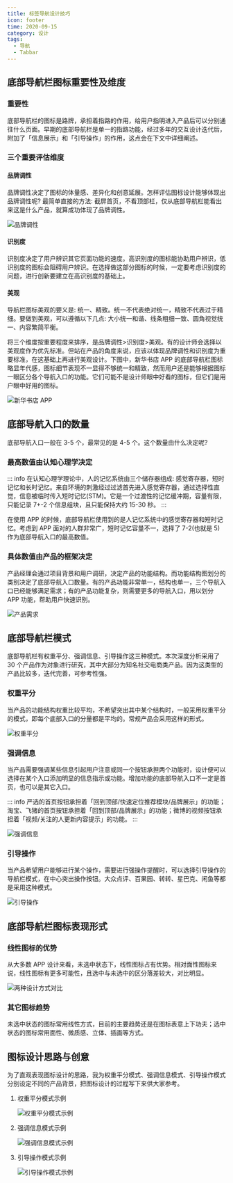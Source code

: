 ```yaml
---
title: 标签导航设计技巧
icon: footer
time: 2020-09-15
category: 设计
tags:
  - 导航
  - Tabbar
---
```


## 底部导航栏图标重要性及维度

### 重要性

底部导航栏的图标是路牌，承担着指路的作用，给用户指明进入产品后可以分别通往什么页面。早期的底部导航栏是单一的指路功能，经过多年的交互设计迭代后，附加了「信息展示」和「引导操作」的作用，这点会在下文中详细阐述。

### 三个重要评估维度

#### 品牌调性

品牌调性决定了图标的体量感、差异化和创意延展。怎样评估图标设计能够体现出品牌调性呢? 最简单直接的方法: 截屏首页，不看顶部栏，仅从底部导航栏能看出来这是什么产品，就算成功体现了品牌调性。

![品牌调性](./assets/tabbar-style.jpg)

#### 识别度

识别度决定了用户辨识其它页面功能的速度。高识别度的图标能协助用户辨识，低识别度的图标会阻碍用户辨识。在选择做这部分图标的时候，一定要考虑识别度的问题，进行创新要建立在高识别度的基础上。

#### 美观

导航栏图标美观的要义是: 统一、精致。统一不代表绝对统一，精致不代表过于精细。要做到美观，可以遵循以下几点: 大小统一和谐、线条粗细一致、圆角视觉统一、内容繁简平衡。

将三个维度按重要程度来排序，是品牌调性>识别度>美观。有的设计师会选择以美观度作为优先标准。但站在产品的角度来说，应该以体现品牌调性和识别度为重要标准，在这基础上再进行美观设计。下图中，新华书店 APP 的底部导航栏图标略显年代感，图标细节表现不一显得不够统一和精致，然而用户还是能够根据图标一眼区分各个导航入口的功能。它们可能不是设计师眼中好看的图标，但它们是用户眼中好用的图标。

![新华书店 APP](./assets/xinhua.jpg)

## 底部导航入口的数量

底部导航入口一般在 3-5 个，最常见的是 4-5 个。这个数量由什么决定呢?

### 最高数值由认知心理学决定

::: info
在认知心理学理论中，人的记忆系统由三个储存器组成: 感觉寄存器，短时记忆和长时记忆。来自环境的刺激经过过滤首先进入感觉寄存器，通过选择性直觉，信息被临时传入短时记忆(STM)。它是一个过渡性的记忆缓冲期，容量有限，只能记录 7+-2 个信息组块，且只能保持大约 15-30 秒。
:::

在使用 APP 的时候，底部导航栏使用到的是人记忆系统中的感觉寄存器和短时记忆。考虑到 APP 面对的人群非常广，短时记忆容量不一，选择了 7-2(也就是 5)作为底部导航入口的最高数值。

### 具体数值由产品的框架决定

产品经理会通过项目背景和用户调研，决定产品的功能结构。而功能结构图划分的类别决定了底部导航入口数量。有的产品功能非常单一，结构也单一，三个导航入口已经能够满足需求；有的产品功能复杂，则需要更多的导航入口，用以划分 APP 功能，帮助用户快速识别。

![产品需求](./assets/tabbar-needs.jpg)

## 底部导航栏模式

底部导航栏有权重平分、强调信息、引导操作这三种模式。本次深度分析采用了 30 个产品作为对象进行研究，其中大部分为知名社交电商类产品。因为这类型的产品比较多，迭代完善，可参考性强。

### 权重平分

当产品的功能结构权重比较平均，不希望突出其中某个结构时，一般采用权重平分的模式，即每个底部入口的分量都是平均的。常规产品会采用这样的形式。

![权重平分](./assets/tabbar-same-weight.jpg)

### 强调信息

当产品需要强调某些信息引起用户注意或同一个按钮承担两个功能时，设计便可以选择在某个入口添加明显的信息指示或功能。增加功能的底部导航入口不一定是首页，也可以是其它入口。

::: info
严选的首页按钮承担着「回到顶部/快速定位推荐模块/品牌展示」的功能；淘宝、飞猪的首页按钮承担着「回到顶部/品牌展示」的功能；微博的视频按钮承担着「视频/关注的人更新内容提示」的功能。
:::

![强调信息](./assets/tabbar-yanxuan.jpg)

### 引导操作

当产品希望用户能够进行某个操作，需要进行强操作提醒时，可以选择引导操作的导航栏模式，在中心突出操作按钮。大众点评、百果园、转转、星巴克、闲鱼等都是采用这种模式。

![引导操作](./assets/tabbar-guide.jpg)

## 底部导航栏图标表现形式

### 线性图标的优势

从大多数 APP 设计来看，未选中状态下，线性图标占有优势。相对面性图标来说，线性图标有更多可能性，且选中与未选中的区分落差较大，对比明显。

![两种设计方式对比](./assets/tabbar-icon-style.jpg)

### 其它图标趋势

未选中状态的图标常用线性方式，目前的主要趋势还是在图标表意上下功夫；选中状态的图标常用面性、微质感、立体、插画等方式。

## 图标设计思路与创意

为了直观表现图标设计的思路，我为权重平分模式、强调信息模式、引导操作模式分别设定不同的产品背景，把图标设计的过程写下来供大家参考。

1. 权重平分模式示例

   ![权重平分模式示例](./assets/tenghe.jpg)

1. 强调信息模式示例

   ![强调信息模式示例](./assets/zizaixiong.jpg)

1. 引导操作模式示例

   ![引导操作模式示例](./assets/yuyou.jpg)
